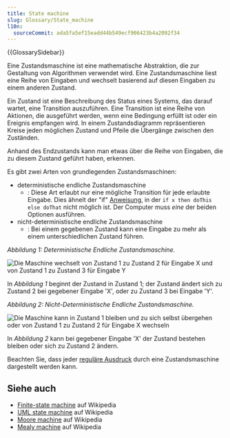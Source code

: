 ```yaml
---
title: State machine
slug: Glossary/State_machine
l10n:
  sourceCommit: ada5fa5ef15eadd44b549ecf906423b4a2092f34
---
```


{{GlossarySidebar}}

Eine Zustandsmaschine ist eine mathematische Abstraktion, die zur Gestaltung von Algorithmen verwendet wird. Eine Zustandsmaschine liest eine Reihe von Eingaben und wechselt basierend auf diesen Eingaben zu einem anderen Zustand.

Ein Zustand ist eine Beschreibung des Status eines Systems, das darauf wartet, eine Transition auszuführen. Eine Transition ist eine Reihe von Aktionen, die ausgeführt werden, wenn eine Bedingung erfüllt ist oder ein Ereignis empfangen wird. In einem Zustandsdiagramm repräsentieren Kreise jeden möglichen Zustand und Pfeile die Übergänge zwischen den Zuständen.

Anhand des Endzustands kann man etwas über die Reihe von Eingaben, die zu diesem Zustand geführt haben, erkennen.

Es gibt zwei Arten von grundlegenden Zustandsmaschinen:

- deterministische endliche Zustandsmaschine
  - : Diese Art erlaubt nur eine mögliche Transition für jede erlaubte Eingabe. Dies ähnelt der "if" [Anweisung](/de/docs/Glossary/statement), in der `if x then doThis else doThat` nicht möglich ist. Der Computer muss _eine_ der beiden Optionen ausführen.
- nicht-deterministische endliche Zustandsmaschine
  - : Bei einem gegebenen Zustand kann eine Eingabe zu mehr als einem unterschiedlichen Zustand führen.

_Abbildung 1: Deterministische Endliche Zustandsmaschine._

![Die Maschine wechselt von Zustand 1 zu Zustand 2 für Eingabe X und von Zustand 1 zu Zustand 3 für Eingabe Y](statemachine1.png)

In _Abbildung 1_ beginnt der Zustand in Zustand 1; der Zustand ändert sich zu Zustand 2 bei gegebener Eingabe 'X', oder zu Zustand 3 bei Eingabe 'Y'.

_Abbildung 2: Nicht-Deterministische Endliche Zustandsmaschine._

![Die Maschine kann in Zustand 1 bleiben und zu sich selbst übergehen oder von Zustand 1 zu Zustand 2 für Eingabe X wechseln](statemachine2.png)

In _Abbildung 2_ kann bei gegebener Eingabe 'X' der Zustand bestehen bleiben oder sich zu Zustand 2 ändern.

Beachten Sie, dass jeder [reguläre Ausdruck](/de/docs/Glossary/regular_expression) durch eine Zustandsmaschine dargestellt werden kann.

## Siehe auch

- [Finite-state machine](https://en.wikipedia.org/wiki/Finite-state_machine) auf Wikipedia
- [UML state machine](https://en.wikipedia.org/wiki/UML_state_machine) auf Wikipedia
- [Moore machine](https://en.wikipedia.org/wiki/Moore_machine) auf Wikipedia
- [Mealy machine](https://en.wikipedia.org/wiki/Mealy_machine) auf Wikipedia
